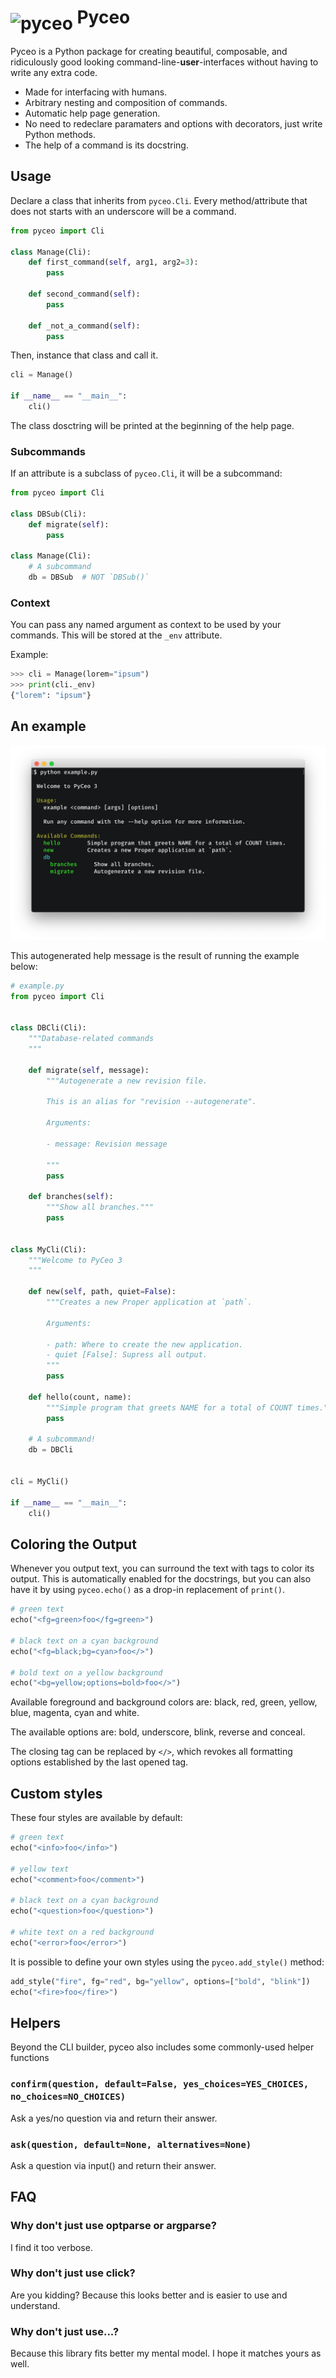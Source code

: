 <h1>
<img alt="pyceo" src="pyceo.png" height="64" align="middle"> Pyceo
</h1>

Pyceo is a Python package for creating beautiful, composable, and ridiculously good looking command-line-**user**-interfaces without having to write any extra code.

- Made for interfacing with humans.
- Arbitrary nesting and composition of commands.
- Automatic help page generation.
- No need to redeclare paramaters and options with decorators, just write Python methods.
- The help of a command is its docstring.


## Usage

Declare a class that inherits from `pyceo.Cli`. Every method/attribute that does not starts with an underscore will be a command.

```python
from pyceo import Cli

class Manage(Cli):
    def first_command(self, arg1, arg2=3):
        pass

    def second_command(self):
        pass

    def _not_a_command(self):
        pass
```

Then, instance that class and call it.

```python
cli = Manage()

if __name__ == "__main__":
    cli()
```

The class dosctring will be printed at the beginning of the help page.

### Subcommands

If an attribute is a subclass of `pyceo.Cli`, it will be a subcommand:

```python
from pyceo import Cli

class DBSub(Cli):
    def migrate(self):
        pass

class Manage(Cli):
    # A subcommand
    db = DBSub  # NOT `DBSub()`
```

### Context

You can pass any named argument as context to be used by your commands. This will be stored at the `_env` attribute.

Example:

```python
>>> cli = Manage(lorem="ipsum")
>>> print(cli._env)
{"lorem": "ipsum"}
```


## An example

![pyceo output](https://raw.githubusercontent.com/jpsca/pyceo/master/output.png)

This autogenerated help message is the result of running the example below:

```python
# example.py
from pyceo import Cli


class DBCli(Cli):
    """Database-related commands
    """

    def migrate(self, message):
        """Autogenerate a new revision file.

        This is an alias for "revision --autogenerate".

        Arguments:

        - message: Revision message

        """
        pass

    def branches(self):
        """Show all branches."""
        pass


class MyCli(Cli):
    """Welcome to PyCeo 3
    """

    def new(self, path, quiet=False):
        """Creates a new Proper application at `path`.

        Arguments:

        - path: Where to create the new application.
        - quiet [False]: Supress all output.
        """
        pass

    def hello(count, name):
        """Simple program that greets NAME for a total of COUNT times."""
        pass

    # A subcommand!
    db = DBCli


cli = MyCli()

if __name__ == "__main__":
    cli()

```


## Coloring the Output

Whenever you output text, you can surround the text with tags to color its output.
This is automatically enabled for the docstrings, but you can also have it by using `pyceo.echo()`
as a drop-in replacement of `print()`.

```python
# green text
echo("<fg=green>foo</fg=green>")

# black text on a cyan background
echo("<fg=black;bg=cyan>foo</>")

# bold text on a yellow background
echo("<bg=yellow;options=bold>foo</>")
```

Available foreground and background colors are: black, red, green, yellow, blue, magenta, cyan and white.

The available options are: bold, underscore, blink, reverse and conceal.

The closing tag can be replaced by `</>`, which revokes all formatting options established by the last opened tag.


## Custom styles

These four styles are available by default:

```python
# green text
echo("<info>foo</info>")

# yellow text
echo("<comment>foo</comment>")

# black text on a cyan background
echo("<question>foo</question>")

# white text on a red background
echo("<error>foo</error>")
```

It is possible to define your own styles using the `pyceo.add_style()` method:

```python
add_style("fire", fg="red", bg="yellow", options=["bold", "blink"])
echo("<fire>foo</fire>")
```


## Helpers

Beyond the CLI builder, pyceo also includes some commonly-used helper functions

### `confirm(question, default=False, yes_choices=YES_CHOICES, no_choices=NO_CHOICES)`

Ask a yes/no question via and return their answer.

### `ask(question, default=None, alternatives=None)`

Ask a question via input() and return their answer.


## FAQ

### Why don't just use optparse or argparse?

I find it too verbose.

### Why don't just use click?

Are you kidding? Because this looks better and is easier to use and understand.

### Why don't just use...?

Because this library fits better my mental model. I hope it matches yours as well.
